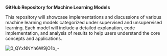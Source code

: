 **GitHub Repository for Machine Learning Models**

This repository will showcase implementations and discussions of various machine learning models categorized under supervised and unsupervised learning. Each model will include a detailed explanation, code implementation, and analysis of results to help users understand the core concepts and applications.

![0_QYxNNYh6W9jO1b_-](https://github.com/user-attachments/assets/bd1fad35-f757-4896-8252-ff38a2c98247)
